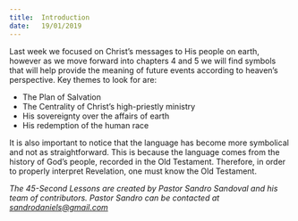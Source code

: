 ```yaml
---
title:  Introduction
date:   19/01/2019
---
```


Last week we focused on Christ’s messages to His people on earth, however as we move forward into chapters 4 and 5 we will find symbols that will help provide the meaning of future events according to heaven’s perspective. Key themes to look for are:

* The Plan of Salvation
* The Centrality of Christ’s high-priestly ministry
* His sovereignty over the affairs of earth
* His redemption of the human race

It is also important to notice that the language has become more symbolical and not as straightforward. This is because the language comes from the history of God’s people, recorded in the Old Testament. Therefore, in order to properly interpret Revelation, one must know the Old Testament.  

*The 45-Second Lessons are created by Pastor Sandro Sandoval and his team of contributors.  Pastor Sandro can be contacted at sandrodaniels@gmail.com*
